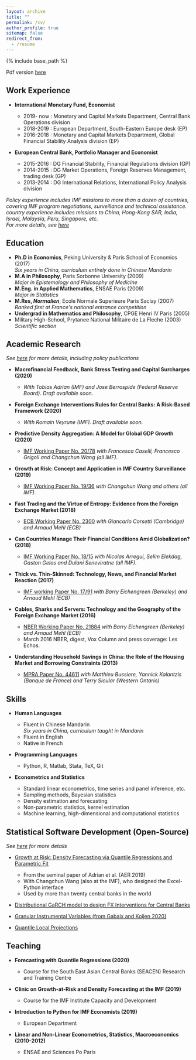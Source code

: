 ```yaml
---
layout: archive
title: ""
permalink: /cv/
author_profile: true
sitemap: false
redirect_from:
  - /resume
---
```


{% include base_path %}


Pdf version [here](https://github.com/romainlafarguette/lafarguette-resume/blob/main/lafarguette_resume.pdf)  

## Work Experience

* **International Monetary Fund, Economist**
  * 2019- now : Monetary and Capital Markets Department, Central Bank Operations division
  * 2018-2019 : European Department, South-Eastern Europe desk (EP)
  * 2016-2018 : Monetary and Capital Markets Department, Global Financial
  Stability Analysis division (EP)  
    
* **European Central Bank, Portfolio Manager and Economist**
  * 2015-2016 : DG Financial Stability, Financial Regulations division (GP)
  * 2014-2015 : DG Market Operations, Foreign Reserves Management, trading desk (GP)
  * 2013-2014 : DG International Relations, International Policy Analysis division  


*Policy  experience includes  IMF missions  to more  than a  dozen of
countries,  covering  IMF  program negotiations,  surveillance  and  technical
assistance. country experience includes  missions to China,
Hong-Kong SAR, India, Israel, Malaysia, Peru, Singapore, etc.   
For more details, see [here](https://romainlafarguette.github.io/missions/)*

## Education

  * **Ph.D in Economics**, Peking University & Paris School of Economics (2017)  
    *Six years in China, curriculum entirely done in Chinese Mandarin*  
  * **M.A in Philosophy**, Paris Sorbonne University (2009)  
    *Major in Epistemology and Philosophy of Medicine*
  * **M.Eng. in Applied Mathematics**, ENSAE Paris (2009)  
    *Major in Statistics*
  * **M.Res, *Normalien***, Ecole Normale Superieure Paris Saclay (2007)  
    *Ranked first at France's national entrance competition*    
  * **Undergrad in Mathematics and Philosophy**, CPGE Henri IV Paris (2005)  
  * Military High-School, Prytanee National Militaire de La Fleche (2003)  
   *Scientific section*

## Academic Research

*See [here](https://romainlafarguette.github.io/research/) for more details,
including policy publications*  

* **Macrofinancial Feedback, Bank Stress Testing and Capital Surcharges (2020)**  
  * *With Tobias Adrian (IMF) and Jose Berrospide (Federal Reserve Board). Draft available soon.* 

* **Foreign Exchange Interventions Rules for Central Banks: A Risk-Based Framework (2020)**
  * *With Romain Veyrune (IMF). Draft available soon.* 

* **Predictive Density Aggregation: A Model for Global GDP Growth (2020)** 
  * [IMF Working Paper
    No. 20/78](https://www.imf.org/en/Publications/WP/Issues/2020/05/29/Predictive-Density-Aggregation-A-Model-for-Global-GDP-Growth-49441)
    *with Francesca Caselli, Francesco Grigoli and Changchun Wang (all IMF).*
  
* **Growth at Risk: Concept and Application in IMF Country Surveillance (2019)**
  * [IMF Working Paper
    No. 19/36](https://www.imf.org/en/Publications/WP/Issues/2019/02/21/Growth-at-Risk-Concept-and-Application-in-IMF-Country-Surveillance-46567)
    *with Changchun Wang and others (all IMF).*
  
* **Fast Trading and the Virtue of Entropy: Evidence from the Foreign Exchange Market (2018)** 
  * [ECB Working Paper
    No. 2300](https://www.ecb.europa.eu/pub/pdf/scpwps/ecb.wp2300~68bda93b78.en.pdf)
    *with Giancarlo Corsetti (Cambridge) and Arnaud Mehl (ECB)*

* **Can Countries Manage Their Financial Conditions Amid Globalization? (2018)**
  * [IMF Working Paper
    No. 18/15](https://www.imf.org/en/Publications/WP/Issues/2018/01/24/Can-Countries-Manage-Their-Financial-Conditions-Amid-Globalization-45581)
    *with Nicolas Arregui, Selim Elekdag, Gaston Gelos and Dulani Seneviratne (all IMF).*
      
* **Thick vs. Thin-Skinned:  Technology, News, and Financial Market Reaction (2017)** 
  *  [IMF working Paper
     No. 17/91](https://www.imf.org/en/Publications/WP/Issues/2017/04/07/Thick-vs-44810)
     *with Barry Eichengreen (Berkeley) and Arnaud Mehl (ECB)*

* **Cables, Sharks and Servers: Technology and the Geography of the Foreign
  Exchange Market (2016)** 
  * [NBER Working Paper No. 21884](https://www.nber.org/papers/w21884) *with Barry Eichengreen (Berkeley) and Arnaud Mehl (ECB)*
  * March 2016 NBER, digest, Vox Column and press coverage: Les Echos.

* **Understanding Household Savings in China: the Role of the Housing Market
 and Borrowing Constraints (2013)**
   * [MPRA Paper No. 44611](https://ideas.repec.org/p/pra/mprapa/44611.html)
     *with Matthieu Bussiere, Yannick Kalantzis (Banque de France) and Terry
     Sicular (Western Ontario)* 
  

## Skills  
* **Human Languages**  
  * Fluent in Chinese Mandarin  
   *Six years in China, curriculum taught in Mandarin*  
  * Fluent in English  
  * Native in French  
  
* **Programming Languages**  
  * Python, R, Matlab, Stata, TeX, Git

* **Econometrics and Statistics**
  * Standard linear econometrics, time series and panel inference, etc.  
  * Sampling methods, Bayesian statistics  
  * Density estimation and forecasting  
  * Non-parametric statistics, kernel estimation  
  * Machine learning, high-dimensional and computational statistics  

  
## Statistical Software Development (Open-Source)  

*See [here](https://romainlafarguette.github.io/software/) for more details*  

* [Growth at Risk: Density Forecasting via Quantile Regressions and Parametric
Fit](https://github.com/IMFGAR/GaR) 
  * From the seminal paper of Adrian et al. (AER 2019)
  * With Changchun Wang (also at the IMF), who designed the Excel-Python interface
  * Used by more than twenty central banks in the world

* [Distributional GaRCH model to design FX Interventions for Central
Banks](https://github.com/romainlafarguette/varfxi) 


* [Granular Instrumental Variables (from Gabaix and Koijen 2020)](https://github.com/romainlafarguette/granulariv) 


* [Quantile Local Projections](https://github.com/romainlafarguette/quantileproj)


## Teaching  

* **Forecasting with Quantile Regressions (2020)**
  * Course for the South East Asian Central Banks (SEACEN) Research and
  Training Centre  

* **Clinic on Growth-at-Risk and Density Forecasting at the IMF (2019)**
  * Course for the IMF Institute Capacity and Development  

* **Introduction to Python for IMF Economists (2019)**
  * European Department  

* **Linear and Non-Linear Econometrics, Statistics, Macroeconomics (2010-2012)**
  * ENSAE and Sciences Po Paris  


